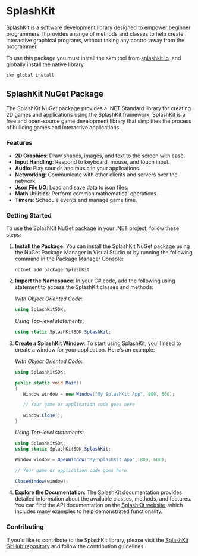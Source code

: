 # SplashKit

SplashKit is a software development library designed to empower beginner programmers. It provides a range of methods and classes to help create interactive graphical programs, without taking any control away from the programmer.

To use this package you must install the skm tool from [splashkit.io](https://splashkit.io), and globally install the native library.

```bash
skm global install
```

## SplashKit NuGet Package

The SplashKit NuGet package provides a .NET Standard library for creating 2D games and applications using the SplashKit framework. SplashKit is a free and open-source game development library that simplifies the process of building games and interactive applications.

### Features

- **2D Graphics**: Draw shapes, images, and text to the screen with ease.
- **Input Handling**: Respond to keyboard, mouse, and touch input.
- **Audio**: Play sounds and music in your applications.
- **Networking**: Communicate with other clients and servers over the network.
- **Json File I/O**: Load and save data to json files.
- **Math Utilities**: Perform common mathematical operations.
- **Timers**: Schedule events and manage game time.

### Getting Started

To use the SplashKit NuGet package in your .NET project, follow these steps:

1. **Install the Package**: You can install the SplashKit NuGet package using the NuGet Package Manager in Visual Studio or by running the following command in the Package Manager Console:

   ```shell
   dotnet add package SplashKit
   ```

2. **Import the Namespace**: In your C# code, add the following using statement to access the SplashKit classes and methods:

    *With Object Oriented Code*:

    ```csharp
    using SplashKitSDK;
    ```

    *Using Top-level statements*:

    ```csharp
    using static SplashKitSDK.SplashKit;
    ```

3. **Create a SplashKit Window**: To start using SplashKit, you'll need to create a window for your application. Here's an example:

    *With Object Oriented Code*:

    ```csharp
    using SplashKitSDK;

    public static void Main()
    {
       Window window = new Window("My SplashKit App", 800, 600);

       // Your game or application code goes here

       window.Close();
    }
    ```

    *Using Top-level statements*:

    ```csharp
    using SplashKitSDK;
    using static SplashKitSDK.SplashKit;

    Window window = OpenWindow("My SplashKit App", 800, 600);

    // Your game or application code goes here

    CloseWindow(window);
    ```

4. **Explore the Documentation**: The SplashKit documentation provides detailed information about the available classes, methods, and features. You can find the API documentation on the [SplashKit website](https://www.splashkit.io/api/), which includes many examples to help demonstrated functionality.

### Contributing

If you'd like to contribute to the SplashKit library, please visit the [SplashKit GitHub repository](https://github.com/splashkit/splashkit) and follow the contribution guidelines.
